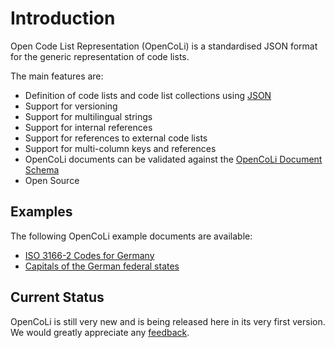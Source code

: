 # Introduction

Open Code List Representation (OpenCoLi) is a standardised JSON format for the generic representation of code lists.

The main features are:

+ Definition of code lists and code list collections using [JSON](https://www.json.org/)
+ Support for versioning
+ Support for multilingual strings
+ Support for internal references
+ Support for references to external code lists
+ Support for multi-column keys and references
+ OpenCoLi documents can be validated against the [OpenCoLi Document Schema](https://github.com/openpotato/opencoli/blob/main/schemas/v0.1/schema.json)
+ Open Source

## Examples

The following OpenCoLi example documents are available:

+ [ISO 3166-2 Codes for Germany](https://github.com/openpotato/opencoli/tree/main/samples/germany.federal-state-codes-2024-07-12.json)
+ [Capitals of the German federal states](https://github.com/openpotato/opencoli/tree/main/samples/germany.federal-state-capitals-2024-07-12.json)

## Current Status

OpenCoLi is still very new and is being released here in its very first version. We would greatly appreciate any [feedback](community.md).
